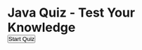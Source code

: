 <html lang="en">
<head>
  <meta charset="UTF-8">
  <meta name="viewport" content="width=device-width, initial-scale=1.0">
  <title>Java Quiz - Test Your Knowledge</title>
<style>
* {
    margin: 0;
    padding: 0;
    box-sizing: border-box;
}

body {
    font-family: Arial, sans-serif;
    background: linear-gradient(to right, #00c6ff, #0072ff), url("java.png"); /* Combining gradient and background image */
    background-size: cover; /* Make sure the image covers the entire screen */
    background-position: center center; /* Center the image */
    background-attachment: fixed; /* Keeps the background fixed when scrolling */
    height: 100vh;
    display: flex;
    justify-content: center;
    align-items: center;
    color: white;
    text-align: center;
}

/* Styling for images around the box */
.java-img {
    position: absolute;
    max-width: 100px; /* Adjust size of images */
    opacity: 0.8; /* Slight transparency for better visibility */
}

.top-left {
    top: -30px;
    left: -30px;
}

.bottom-right {
    bottom: -30px;
    right: -30px;
}

.quiz-container {
    background-color: rgba(0, 0, 0, 0.7);
    padding: 40px;
    border-radius: 10px;
    box-shadow: 0px 0px 20px rgba(0, 0, 0, 0.5);
    width: 60%;
    height: 60%;
    text-align: left;
    position: relative; /* For absolute positioning of images */
}

/* Other Styles for the Quiz */
.question {
    font-size: 18px;
    margin: 10px 0;
}

.options {
    list-style: none;
    padding: 0;
}

.options li {
    margin: 10px 0;
    background-color: #fff;
    padding: 10px;
    border-radius: 5px;
    cursor: pointer;
    transition: background-color 0.3s;
}

.options li:hover {
    background-color: #f0f0f0;
}

.navigation {
    margin-top: 20px;
    display: flex;
    justify-content: space-between;
}

#quiz-container {
    display: none;
}

/* Title Screen */
.title-screen {
    display: flex;
    flex-direction: column;
    justify-content: center;
    align-items: center;
    text-align: center;
}

.title {
    font-size: 36px;
    margin-bottom: 20px;
    font-weight: bold;
    text-transform: uppercase;
}

button {
    background-color: #4CAF50;
    color: white;
    border: none;
    padding: 10px 20px;
    font-size: 16px;
    cursor: pointer;
    border-radius: 5px;
    margin-top: 20px;
}

button:hover {
    background-color: #45a049;
}

/* Quiz Section */
.quiz-container {
    background-color: rgba(0, 0, 0, 0.7);
    padding: 40px;
    border-radius: 10px;
    box-shadow: 0px 0px 20px rgba(0, 0, 0, 0.5);
    width: 60%;
    text-align: left;
}

.question {
    font-size: 18px;
    margin: 10px 0;
}

.options {
    list-style: none;
    padding: 0;
}

.options li {
    margin: 10px 0;
    background-color: #8f8cb7;
    padding: 10px;
    border-radius: 5px;
    cursor: pointer;
    transition: background-color 0.3s;
}

.options li:hover {
    background-color: #f0f0f0;
}

.navigation {
    margin-top: 20px;
    display: flex;
    justify-content: space-between;
}

#result-screen {
    background-color: rgba(0, 0, 0, 0.7);
    padding: 40px;
    border-radius: 10px;
    width: 60%;
}

#score {
    font-size: 24px;
    font-weight: bold;
    margin-bottom: 20px;
}

#emoji {
    font-size: 48px;
}

#retry-btn {
    margin-top: 20px;
}

/* Hidden Elements */
#quiz-container, #result-screen {
    display: none;
}

</style></head>
<body>

  <!-- Title Screen -->
  <div id="title-screen" class="title-screen">
    <h1 class="title">Java Quiz - Test Your Knowledge</h1>
    <button id="start-btn" class="btn">Start Quiz</button>
  </div>

  <!-- Quiz Container -->
  <div id="quiz-container" class="quiz-container" style="display: none;">
    <div id="quiz"></div>
    <div class="navigation">
      <button id="previous-btn" class="btn" style="display: none;">Previous</button>
      <button id="next-btn" class="btn">Next</button>
    </div>
    <button id="submit" class="btn">Submit</button>
  </div>

  <!-- Result Screen -->
  <div id="result-screen" class="result-screen" style="display: none;">
    <h1>Your Score</h1>
    <div id="score"></div>
    <div id="emoji"></div>
    <button id="retry-btn" class="btn">Try Again</button>
  </div>

  <script>
  const quizData = [
    {
      question: "Which of the following is a primitive data type in Java?",
      options: ["String", "int", "ArrayList", "Object"],
      correctAnswer: 1
    },
    {
      question: "Which keyword is used to define a class in Java?",
      options: ["class", "define", "new", "type"],
      correctAnswer: 0
    },
    {
      question: "What is the size of the int data type in Java?",
      options: ["16 bit", "32 bit", "64 bit", "128 bit"],
      correctAnswer: 1
    },
    {
      question: "Which of the following is used to handle exceptions in Java?",
      options: ["try-catch", "if-else", "for-loop", "do-while"],
      correctAnswer: 0
    },
    {
      question: "Which method is used to start a thread in Java?",
      options: ["run()", "start()", "execute()", "initiate()"],
      correctAnswer: 1
    }
  ];
  
  let currentQuestionIndex = 0;
  let score = 0;
  
  function loadQuestion() {
    const quiz = document.getElementById('quiz');
    quiz.innerHTML = '';
  
    const questionData = quizData[currentQuestionIndex];
  
    const questionElement = document.createElement('div');
    questionElement.classList.add('question');
    questionElement.innerText = questionData.question;
  
    const optionsList = document.createElement('ul');
    optionsList.classList.add('options');
  
    questionData.options.forEach((option, index) => {
      const optionItem = document.createElement('li');
      const radioButton = document.createElement('input');
      radioButton.type = 'radio';
      radioButton.name = `question${currentQuestionIndex}`;
      radioButton.value = index;
  
      optionItem.appendChild(radioButton);
      optionItem.appendChild(document.createTextNode(option));
      optionsList.appendChild(optionItem);
    });
  
    quiz.appendChild(questionElement);
    quiz.appendChild(optionsList);
  }
  
  function showResult() {
    document.getElementById('quiz-container').style.display = 'none';
    document.getElementById('result-screen').style.display = 'block';
    const scoreElement = document.getElementById('score');
    const emojiElement = document.getElementById('emoji');
    
    scoreElement.innerText = `Your Score: ${score} / ${quizData.length}`;
  
    // Display emoji based on score
    if (score === quizData.length) {
      emojiElement.innerText = "🎉 Excellent! Perfect Score! 🎉";
    } else if (score >= quizData.length * 0.8) {
      emojiElement.innerText = "😁 Great Job! You're a Java Pro! 😁";
    } else if (score >= quizData.length * 0.5) {
      emojiElement.innerText = "🙂 Good Effort! Keep Practicing! 🙂";
    } else {
      emojiElement.innerText = "😞 Better Luck Next Time! 😞";
    }
  }
  
  document.getElementById('start-btn').addEventListener('click', () => {
    document.getElementById('title-screen').style.display = 'none';
    document.getElementById('quiz-container').style.display = 'block';
    loadQuestion();
  });
  
  document.getElementById('next-btn').addEventListener('click', () => {
    const selectedOption = document.querySelector(`input[name="question${currentQuestionIndex}"]:checked`);
    
    if (selectedOption) {
      const selectedAnswer = parseInt(selectedOption.value);
      const correctAnswer = quizData[currentQuestionIndex].correctAnswer;
  
      if (selectedAnswer === correctAnswer) {
        score++;
      }
    }
  
    currentQuestionIndex++;
    
    if (currentQuestionIndex < quizData.length) {
      loadQuestion();
      document.getElementById('previous-btn').style.display = 'inline-block'; // Show Previous Button
    } else {
      showResult();
    }
  });
  
  document.getElementById('previous-btn').addEventListener('click', () => {
    if (currentQuestionIndex > 0) {
      currentQuestionIndex--;
      loadQuestion();
    }
  });
  
  document.getElementById('retry-btn').addEventListener('click', () => {
    // Reset quiz
    currentQuestionIndex = 0;
    score = 0;
    document.getElementById('result-screen').style.display = 'none';
    document.getElementById('title-screen').style.display = 'flex';
  });
  
  </script>
</body>
</html>
